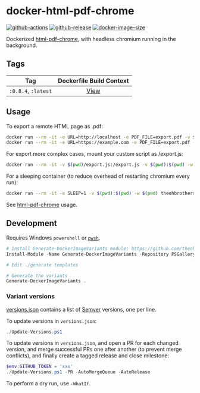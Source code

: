 # docker-html-pdf-chrome

[![github-actions](https://github.com/theohbrothers/docker-html-pdf-chrome/workflows/ci-master-pr/badge.svg)](https://github.com/theohbrothers/docker-html-pdf-chrome/actions)
[![github-release](https://img.shields.io/github/v/release/theohbrothers/docker-html-pdf-chrome?style=flat-square)](https://github.com/theohbrothers/docker-html-pdf-chrome/releases/)
[![docker-image-size](https://img.shields.io/docker/image-size/theohbrothers/docker-html-pdf-chrome/latest)](https://hub.docker.com/r/theohbrothers/docker-html-pdf-chrome)

Dockerized [html-pdf-chrome](https://github.com/westy92/html-pdf-chrome), with headless chromium running in the background.

## Tags

| Tag | Dockerfile Build Context |
|:-------:|:---------:|
| `:0.8.4`, `:latest` | [View](variants/0.8.4) |

## Usage

To export a remote HTML page as .pdf:

```sh
docker run --rm -it -e URL=http://localhost -e PDF_FILE=export.pdf -v $(pwd):$(pwd) -w $(pwd) --network host theohbrothers/docker-html-pdf-chrome:0.8.4
docker run --rm -it -e URL=https://example.com -e PDF_FILE=export.pdf -v $(pwd):$(pwd) -w $(pwd) theohbrothers/docker-html-pdf-chrome:0.8.4
```

For export more complex cases, mount your custom script as /export.js:

```sh
docker run --rm -it -v $(pwd)/export.js:/export.js -v $(pwd):$(pwd) -w $(pwd) theohbrothers/docker-html-pdf-chrome:0.8.4 node /export.js
```

For a sleeping container (to reduce overhead of restarting chromium every run):

```sh
docker run --rm -it -e SLEEP=1 -v $(pwd):$(pwd) -w $(pwd) theohbrothers/docker-html-pdf-chrome:0.8.4
```

See [html-pdf-chrome](https://github.com/westy92/html-pdf-chrome#usage) usage.

## Development

Requires Windows `powershell` or [`pwsh`](https://github.com/PowerShell/PowerShell).

```powershell
# Install Generate-DockerImageVariants module: https://github.com/theohbrothers/Generate-DockerImageVariants
Install-Module -Name Generate-DockerImageVariants -Repository PSGallery -Scope CurrentUser -Force -Verbose

# Edit ./generate templates

# Generate the variants
Generate-DockerImageVariants .
```

### Variant versions

[versions.json](generate/definitions/versions.json) contains a list of [Semver](https://semver.org/) versions, one per line.

To update versions in `versions.json`:

```powershell
./Update-Versions.ps1
```

To update versions in `versions.json`, and open a PR for each changed version, and merge successful PRs one after another (to prevent merge conflicts), and finally create a tagged release and close milestone:

```powershell
$env:GITHUB_TOKEN = 'xxx'
./Update-Versions.ps1 -PR -AutoMergeQueue -AutoRelease
```

To perform a dry run, use `-WhatIf`.
